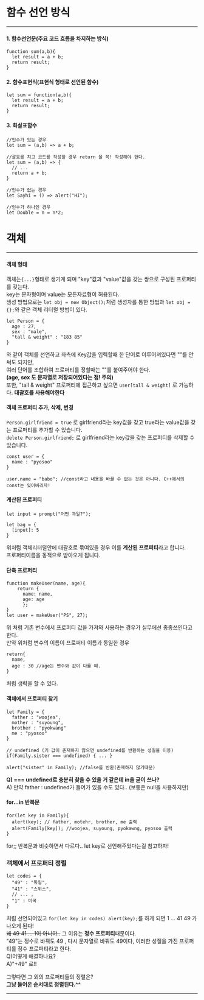 # 함수 선언 방식   
- - -
#### 1.    함수선언문(주요 코드 흐름을 차지하는 방식)   
```
function sum(a,b){
  let result = a + b;
  return result;
}
```   



#### 2.    함수표현식(표현식 형태로 선언된 함수)   
```
let sum = function(a,b){
  let result = a + b;
  return result;
}
```   



#### 3.    화살표함수   
```
//인수가 있는 경우
let sum = (a,b) => a + b;

//괄호를 치고 코드를 작성할 경우 return 을 꼭! 작성해야 한다.
let sum = (a,b) => {
  // ...
  return a + b;
}

//인수가 없는 경우
let Sayhi = () => alert("HI");

//인수가 하나인 경우
let Double = n = n*2;
```




# 객체 
- - -

#### 객체 형태
객체는```{...}```형태로 생기게 되며 "key"값과 "value"값을 갖는 쌍으로 구성된 프로퍼티를 갖는다.    
key는 문자형이며 value는 모든자료형이 허용된다.    
생성 방법으로는 ```let obj = new Object();```처럼 생성자를 통한 방법과 ```let obj = {};```와 같은 객체 리터럴 방법이 있다.    
```
let Person = {
  age : 27,
  sex : "male",
  "tall & weight" : "183 85"
}
``` 
와 같이 객체를 선언하고 좌측에 Key값을 입력할때 한 단어로 이루어져있다면 ""를 안써도 되지만,    
여러 단어를 조합하여 프로퍼티를 정할때는 ""를 붙여주어야 한다.      
**(age, sex 도 문자열로 저장되어있다는 점! 주의)**    
또한, "tall & weight" 프로퍼티에 접근하고 싶으면 ```user[tall & weight]``` 로 가능하다. **대괄호를 사용해야한다**   


#### 객체 프로퍼티 추가, 삭제, 변경      
```Person.girlfriend = true``` 로 girlfriend라는 key값을 갖고 true라는 value값을 갖는 프로퍼티를 추가할 수 있습니다.    
```delete Person.girlfriend;``` 로 girlfriend라는 key값을 갖는 프로퍼티를 삭제할 수 있습니다.     
```
const user = {
  name : "pyosoo"
}

user.name = "babo"; //const라고 내용을 바꿀 수 없는 것은 아니다. C++에서의 const는 잊어버리자!
```   

#### 계산된 프로퍼티    
```
let input = prompt("어떤 과일?");

let bag = {
  [input]: 5
}
```
위처럼 객체리터럴안에 대괄호로 묶여있을 경우 이를 **계산된 프로퍼티**라고 합니다.   
프로퍼티이름을 동적으로 받아오게 됩니다.   


#### 단축 프로퍼티    
```
function makeUser(name, age){
    return {
      name: name,
      age: age
      };
}
let user = makeUser("PS", 27);
```
위 처럼 기존 변수에서 프로퍼티 값을 가져와 사용하는 경우가 실무에선 종종쓰인다고 한다.    
만약 위처럼 변수의 이름이 프로퍼티 이름과 동일한 경우
```
return{
  name,
  age : 30 //age는 변수와 값이 다를 때.
}
```
처럼 생략을 할 수 있다.


#### 객체에서 프로퍼티 찾기
```
let Family = {
  father : "woojea",
  mother : "suyoung",
  brother : "pyokwang"
  me : "pyosoo"
}

// undefined (키 값이 존재하지 않으면 undefined를 반환하는 성질을 이용)
if(Family.sister === undefined) { ... }

alert("sister" in Family); //false를 반환(존재하지 않기때문)

```
**Q) === undefined로 충분히 찾을 수 있을 거 같은데 in을 굳이 쓰나?**   
A) 만약 father : undefined가 들어가 있을 수도 있다.. (보통은 null을 사용하지만)   



#### for...in 반복문   
```
for(let key in Family){
  alert(key); // father, motehr, brother, me 출력
  alert(Family[key]); //woojea, suyoung, pyokawng, pyosoo 출력
}
```
for;; 반복문과 비슷하면서 다르다.. let key로 선언해주었다는걸 참고하자!   


### 객체에서 프로퍼티 정렬
```
let codes = {
  "49" : "독일",
  "41" : "스위스",
  // ... ,
  "1" : 미국
}
```
처럼 선언되어있고 ```for(let key in codes) alert(key);```를 하게 되면 1 ... 41 49 가 나오게 된다!   
~~왜 49 41 ... 1이 아니야..~~ 그 이유는 **정수 프로퍼티**때문이다.   
"49"는 정수로 바꿔도 49 , 다시 문자열로 바꿔도 49이다, 이러한 성질을 가진 프로퍼티를 정수 프로퍼티라고 한다.   
Q)어떻게 해결하나요?   
A)"+49" 로!!   

그렇다면 그 외의 프로퍼티들의 정렬은?   
**그냥 들어온 순서대로 정렬된다.^^**
- - -










